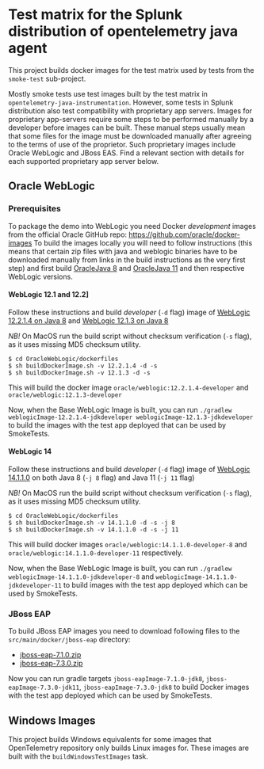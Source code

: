 # Test matrix for the Splunk distribution of opentelemetry java agent

This project builds docker images for the test matrix used by tests from the `smoke-test` sub-project.

Mostly smoke tests use test images built by the test matrix in `opentelemetry-java-instrumentation`.
However, some tests in Splunk distribution also test compatibility with proprietary app servers.
Images for proprietary app-servers require some steps to be performed manually by a developer
before images can be built. These manual steps usually mean that some files for the image must be
downloaded manually after agreeing to the terms of use of the proprietor. Such proprietary images
include Oracle WebLogic and JBoss EAS. Find a relevant section with details for each supported
proprietary app server below.

## Oracle WebLogic

### Prerequisites
To package the demo into WebLogic you need Docker _development_ images from the official Oracle GitHub repo:
https://github.com/oracle/docker-images
To build the images locally you will need to follow instructions (this means that certain zip files with
java and weblogic binaries have to be downloaded manually from links in the build instructions as the very
first step) and first build
[OracleJava 8](https://github.com/oracle/docker-images/blob/master/OracleJava/8/Dockerfile) and
[OracleJava 11](https://github.com/oracle/docker-images/blob/master/OracleJava/11/Dockerfile) and
then respective WebLogic versions.

#### WebLogic 12.1 and 12.2]
Follow these instructions and build _developer_ (`-d` flag) image of
[WebLogic 12.2.1.4 on Java 8](https://github.com/oracle/docker-images/tree/master/OracleWebLogic/dockerfiles/12.2.1.4) and
[WebLogic 12.1.3 on Java 8](https://github.com/oracle/docker-images/tree/master/OracleWebLogic/dockerfiles/12.1.3)

*NB!* On MacOS run the build script without checksum verification (`-s` flag), as it uses missing MD5 checksum utility.

```
$ cd OracleWebLogic/dockerfiles
$ sh buildDockerImage.sh -v 12.2.1.4 -d -s
$ sh buildDockerImage.sh -v 12.1.3 -d -s
```
This will build the docker image `oracle/weblogic:12.2.1.4-developer` and `oracle/weblogic:12.1.3-developer`

Now, when the Base WebLogic Image is built, you can run
`./gradlew weblogicImage-12.2.1.4-jdkdeveloper weblogicImage-12.1.3-jdkdeveloper` to build the
images with the test app deployed that can be used by SmokeTests.

#### WebLogic 14
Follow these instructions and build _developer_ (`-d` flag) image of
[WebLogic 14.1.1.0](https://github.com/oracle/docker-images/tree/master/OracleWebLogic/dockerfiles/14.1.1.0)
on both Java 8 (`-j 8` flag) and Java 11 (`-j 11` flag)

*NB!* On MacOS run the build script without checksum verification (`-s` flag), as it uses missing MD5 checksum utility.

```
$ cd OracleWebLogic/dockerfiles
$ sh buildDockerImage.sh -v 14.1.1.0 -d -s -j 8
$ sh buildDockerImage.sh -v 14.1.1.0 -d -s -j 11
```

This will build docker images `oracle/weblogic:14.1.1.0-developer-8` and `oracle/weblogic:14.1.1.0-developer-11` respectively.

Now, when the Base WebLogic Image is built, you can run `./gradlew weblogicImage-14.1.1.0-jdkdeveloper-8` and
`weblogicImage-14.1.1.0-jdkdeveloper-11` to build images with the test app deployed which can be used by SmokeTests.

### JBoss EAP
To build JBoss EAP images you need to download following files to the `src/main/docker/jboss-eap` directory:

* [jboss-eap-7.1.0.zip](https://developers.redhat.com/download-manager/file/jboss-eap-7.1.0.zip)
* [jboss-eap-7.3.0.zip](https://developers.redhat.com/download-manager/file/jboss-eap-7.3.0.zip)

Now you can run gradle targets `jboss-eapImage-7.1.0-jdk8`, `jboss-eapImage-7.3.0-jdk11`, `jboss-eapImage-7.3.0-jdk8`
to build Docker images with the test app deployed which can be used by SmokeTests.

## Windows Images

This project builds Windows equivalents for some images that OpenTelemetry repository only builds Linux images for.
These images are built with the `buildWindowsTestImages` task.
